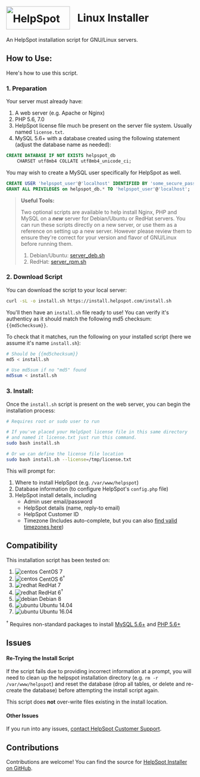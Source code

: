 

<h1 style="line-height:62px;"><img src="https://www.helpspot.com/img/logo.png" alt="HelpSpot logo" height="62" width="171" style="float: left; margin-right: 20px;"> Linux Installer</h1>

An HelpSpot installation script for GNU/Linux servers.

## How to Use:

Here's how to use this script.

### 1. Preparation

Your server must already have:

1. A web server (e.g. Apache or Nginx)
2. PHP 5.6, 7.0
3. HelpSpot license file much be present on the server file system. Usually named `license.txt`.
4. MySQL 5.6+ with a database created using the following statement (adjust the database name as needed):

```sql
CREATE DATABASE IF NOT EXISTS helpspot_db 
    CHARSET utf8mb4 COLLATE utf8mb4_unicode_ci;
```

You may wish to create a MySQL user specifically for HelpSpot as well.

```sql
CREATE USER 'helpspot_user'@'localhost' IDENTIFIED BY 'some_secure_password';
GRANT ALL PRIVILEGES on helpspot_db.* TO 'helpspot_user'@'localhost';
```

> **Useful Tools:**
>
> Two optional scripts are available to help install Nginx, PHP and MySQL on a ***new*** server for Debian/Ubuntu or RedHat servers. You can run these scripts directly on a new server, or use them as a reference on setting up a new server. However please review them to ensure they're correct for your version and flavor of GNU/Linux before running them.
>
> 1. Debian/Ubuntu: [server_deb.sh](https://install.helpspot.com/server_deb.sh)
> 2. RedHat: [server_rpm.sh](https://install.helpspot.com/server_rpm.sh)

### 2. Download Script

You can download the script to your local server:

```bash
curl -sL -o install.sh https://install.helpspot.com/install.sh
```

You'll then have an `install.sh` file ready to use! You can verify it's authenticy as it should match the following md5 checksum: `{{md5checksum}}`.

To check that it matches, run the following on your installed script (here we assume it's name `install.sh`):

```bash
# Should be {{md5checksum}}
md5 < install.sh

# Use md5sum if no "md5" found
md5sum < install.sh
```

### 3. Install:

Once the `install.sh` script is present on the web server, you can begin the installation process:

```bash
# Requires root or sudo user to run

# If you've placed your HelpSpot license file in this same directory
# and named it license.txt just run this command.
sudo bash install.sh

# Or we can define the license file location
sudo bash install.sh --license=/tmp/license.txt
```

This will prompt for:

1. Where to install HelpSpot (e.g. `/var/www/helpspot`)
2. Database information (to configure HelpSpot's `config.php` file)
3. HelpSpot install details, including 
    - Admin user email/password
    - HelpSpot details (name, reply-to email)
    - HelpSpot Customer ID
    - Timezone (Includes auto-complete, but you can also [find valid timezones here](http://php.net/manual/en/timezones.php))

## Compatibility

This installation script has been tested on:

1. ![centos](https://s3.amazonaws.com/helpspot-assets/os-centos.png) CentOS 7
2. ![centos](https://s3.amazonaws.com/helpspot-assets/os-centos.png) CentOS 6<sup>†</sup>
3. ![redhat](https://s3.amazonaws.com/helpspot-assets/os-rh.png) RedHat 7
4. ![redhat](https://s3.amazonaws.com/helpspot-assets/os-rh.png) RedHat 6<sup>†</sup>
5. ![debian](https://s3.amazonaws.com/helpspot-assets/os-debian.png) Debian 8
6. ![ubuntu](https://s3.amazonaws.com/helpspot-assets/os-ubuntu.png) Ubuntu 14.04
7. ![ubuntu](https://s3.amazonaws.com/helpspot-assets/os-ubuntu.png) Ubuntu 16.04

<sup>†</sup> Requires non-standard packages to install [MySQL 5.6+](http://www.tecmint.com/install-latest-mysql-on-rhel-centos-and-fedora/) and [PHP 5.6+](https://webtatic.com/packages/php56/)

## Issues

#### Re-Trying the Install Script

If the script fails due to providing incorrect information at a prompt, you will need to clean up the helpspot installation directory (e.g. `rm -r /var/www/helpspot`) and reset the database (drop all tables, or delete and re-create the database) before attempting the install script again.

This script does **not** over-write files existing in the install location.

#### Other Issues

If you run into any issues, [contact HelpSpot Customer Support](https://support.helpspot.com/index.php?pg=request).


## Contributions

Contributions are welcome! You can find the source for [HelpSpot Installer on GitHub](https://github.com/userscape/helpspot-installer).
